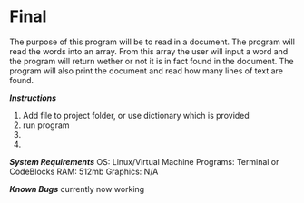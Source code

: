 # Final
The purpose of this program will be to read in a document. The program will read the words into an array. From this array the user will input a word and the program will return wether or not it is in fact found in the document. The program will also print the document and read how many lines of text are found.  

***Instructions***
1. Add file to project folder, or use dictionary which is provided
2. run program
3. 
4. 

***System Requirements***
OS: Linux/Virtual Machine
Programs: Terminal or CodeBlocks
RAM: 512mb
Graphics: N/A

***Known Bugs***
currently now working

